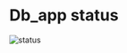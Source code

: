 # Db_app status
![status](https://github.com/Gamshik/DbConsoleApp/actions/workflows/dotnet-desktop-build.yml/badge.svg)
